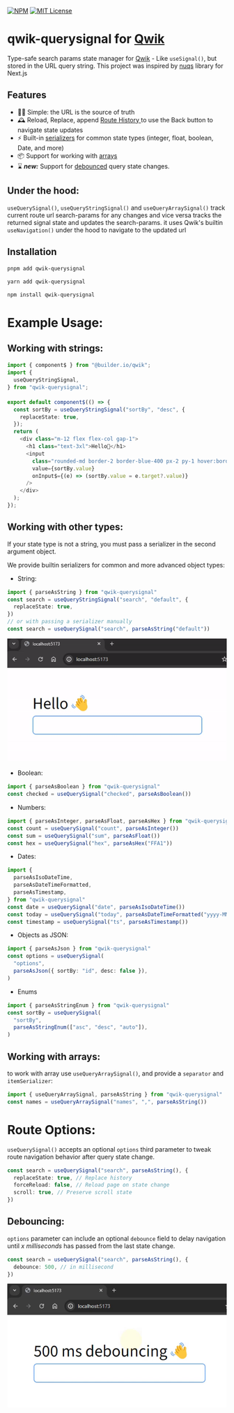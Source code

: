 [![NPM](https://img.shields.io/npm/v/qwik-querysignal?color=blue)](https://www.npmjs.com/package/qwik-querysignal)
[![MIT License](https://img.shields.io/github/license/rainxh11/qwik-querysignal.svg?color=cyan)](https://github.com/rainxh11/qwik-querysignal/blob/next/LICENSE)

# qwik-querysignal for [Qwik](https://qwik.builder.io/) 

Type-safe search params state manager for [Qwik](https://qwik.builder.io/) - Like `useSignal()`, but stored in the URL query string.
This project was inspired by [nuqs](https://github.com/47ng/nuqs) library for Next.js

## Features

- 🧘‍♀️ Simple: the URL is the source of truth
- 🕰 Reload, Replace, append [Route History ](#route-options) to use the Back button to navigate state updates
- ⚡️ Built-in [serializers](#working-with-other-types) for common state types (integer, float, boolean, Date, and more)
- 📦 Support for working with [arrays](#working-with-arrays)
- ⌛️ _**new:**_ Support for [debounced](#debouncing) query state changes.

## Under the hood:

`useQuerySignal()`, `useQueryStringSignal()` and `useQueryArraySignal()` track current route url search-params for any changes and vice versa tracks the returned signal state and updates the search-params.
it uses Qwik's builtin `useNavigation()` under the hood to navigate to the updated url

## Installation

```shell
pnpm add qwik-querysignal
```

```shell
yarn add qwik-querysignal
```

```shell
npm install qwik-querysignal
```

# Example Usage:

## Working with strings:

```ts
import { component$ } from "@builder.io/qwik";
import {
  useQueryStringSignal,
} from "qwik-querysignal";

export default component$(() => {
  const sortBy = useQueryStringSignal("sortBy", "desc", {
    replaceState: true,
  });
  return (
    <div class="m-12 flex flex-col gap-1">
      <h1 class="text-3xl">Hello👋</h1>
      <input
        class="rounded-md border-2 border-blue-400 px-2 py-1 hover:border-blue-700"
        value={sortBy.value}
        onInput$={(e) => (sortBy.value = e.target?.value)}
      />
    </div>
  );
});
```

## Working with other types:

If your state type is not a string, you must pass a serializer in the second argument object.

We provide builtin serializers for common and more advanced object types:

- String:

```ts
import { parseAsString } from "qwik-querysignal"
const search = useQueryStringSignal("search", "default", {
  replaceState: true,
})
// or with passing a serializer manually
const search = useQuerySignal("search", parseAsString("default"))
```

![Example](https://raw.githubusercontent.com/rainxh11/qwik-querysignal/main/assets/example_string.gif)

- Boolean:

```ts
import { parseAsBoolean } from "qwik-querysignal"
const checked = useQuerySignal("checked", parseAsBoolean())
```

- Numbers:

```ts
import { parseAsInteger, parseAsFloat, parseAsHex } from "qwik-querysignal"
const count = useQuerySignal("count", parseAsInteger())
const sum = useQuerySignal("sum", parseAsFloat())
const hex = useQuerySignal("hex", parseAsHex("FFA1"))
```

- Dates:

```ts
import {
  parseAsIsoDateTime,
  parseAsDateTimeFormatted,
  parseAsTimestamp,
} from "qwik-querysignal"
const date = useQuerySignal("date", parseAsIsoDateTime())
const today = useQuerySignal("today", parseAsDateTimeFormatted("yyyy-MM-dd"))
const timestamp = useQuerySignal("ts", parseAsTimestamp())
```

- Objects as JSON:

```ts
import { parseAsJson } from "qwik-querysignal"
const options = useQuerySignal(
  "options",
  parseAsJson({ sortBy: "id", desc: false }),
)
```

- Enums

```ts
import { parseAsStringEnum } from "qwik-querysignal"
const sortBy = useQuerySignal(
  "sortBy",
  parseAsStringEnum(["asc", "desc", "auto"]),
)
```

## Working with arrays:

to work with array use `useQueryArraySignal()`, and provide a `separator` and `itemSerializer`:

```ts
import { useQueryArraySignal, parseAsString } from "qwik-querysignal"
const names = useQueryArraySignal("names", ",", parseAsString())
```

# Route Options:

`useQuerySignal()` accepts an optional `options` third parameter to tweak route navigation behavior after query state change.

```ts
const search = useQuerySignal("search", parseAsString(), {
  replaceState: true, // Replace history
  forceReload: false, // Reload page on state change
  scroll: true, // Preserve scroll state
})
```

## Debouncing:

`options` parameter can include an optional `debounce` field to delay navigation until _x milliseconds_ has passed from the last state change.

```ts
const search = useQuerySignal("search", parseAsString(), {
  debounce: 500, // in millisecond
})
```

![Example](https://raw.githubusercontent.com/rainxh11/qwik-querysignal/main/assets/example_debounce.gif)
